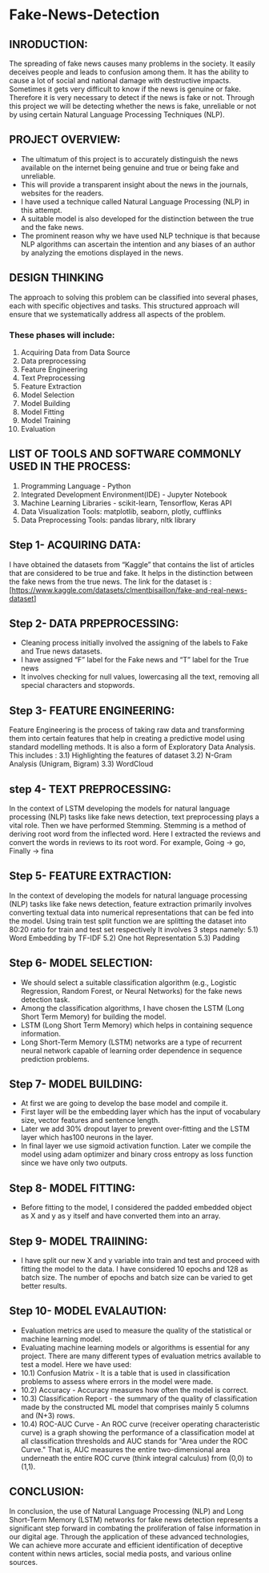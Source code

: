 # Fake-News-Detection
## INRODUCTION:
The spreading of fake news causes many problems in the society. It easily deceives people and leads to confusion among them. It has the ability to cause a lot of social and national damage with destructive impacts. Sometimes it gets very difficult to know if the news is genuine or fake. Therefore it is very necessary to detect if the news is fake or not. Through this project we will be detecting whether the news is fake, unreliable or not by using certain Natural Language Processing Techniques (NLP).
     
## PROJECT OVERVIEW:
- The ultimatum of this project is to accurately distinguish the news available on the internet being genuine and true or being fake and unreliable.
- This will provide a transparent insight about the news in the journals, websites for the readers.
- I have used a technique called Natural Language Processing (NLP) in this attempt.
- A suitable model is also developed for the distinction between the true and the fake news.
- The prominent reason why we have used NLP technique is that because NLP algorithms can ascertain the intention and any biases of an author by analyzing the emotions displayed in the news.

## DESIGN THINKING
The approach to solving this problem can be classified into several phases, each with specific objectives and tasks. This structured approach will ensure that we systematically address all aspects of the problem.
### These phases will include:
1.	Acquiring Data from Data Source
2.	Data preprocessing
3.	Feature Engineering
4.	Text Preprocessing
5.	Feature Extraction
6.	Model Selection
7.	Model Building
8.	Model Fitting 
9.	Model Training
10.	Evaluation 

## LIST OF TOOLS AND SOFTWARE COMMONLY USED IN THE PROCESS:
1.	Programming Language - Python
2.	Integrated Development Environment(IDE) - Jupyter Notebook
3.	Machine Learning Libraries - scikit-learn, Tensorflow, Keras API 
4.	Data Visualization Tools: matplotlib, seaborn, plotly, cufflinks
5.	Data Preprocessing Tools: pandas library,  nltk library

## Step 1- ACQUIRING DATA:
I have obtained the datasets from “Kaggle” that contains the list of articles that are considered to be true and fake. It helps in the distinction between the fake news from the true news.
The link for the dataset is : [https://www.kaggle.com/datasets/clmentbisaillon/fake-and-real-news-dataset]

## Step 2- DATA PRPEPROCESSING:
- Cleaning process initially involved the assigning of the labels to Fake and True news datasets.
- I have assigned “F” label for the Fake news and “T” label for the True news 
- It involves checking for null values, lowercasing all the text, removing all special characters and stopwords.

## Step 3- FEATURE ENGINEERING:
Feature Engineering is the process of taking raw data and transforming them into certain features that help in creating a predictive model using standard modelling methods. It is also a form of Exploratory Data Analysis.
This includes :
3.1)	Highlighting the features of dataset
3.2)	N-Gram Analysis (Unigram, Bigram)
3.3)	WordCloud

## step 4- TEXT PREPROCESSING:
In the context of LSTM developing the models for natural language processing (NLP) tasks like fake news detection, text preprocessing plays a vital role. 	Then we have performed Stemming. 
Stemming is a method of deriving root word from the inflected word. Here I extracted the reviews and convert the words in reviews to its root word. For example, Going -> go, Finally -> fina

## Step 5- FEATURE EXTRACTION:
In the context of developing the models for natural language processing (NLP) tasks like fake news detection, feature extraction primarily involves converting textual data into numerical representations that can be fed into the model. Using train test split function we are splitting the dataset into 80:20 ratio for train and test set respectively 
It involves 3 steps namely:
5.1) Word Embedding by TF-IDF
5.2) One hot Representation
5.3) Padding

## Step 6- MODEL SELECTION:
- We should select a suitable classification algorithm (e.g., Logistic Regression, Random Forest, or Neural Networks) for the fake news detection task.
- Among the classification algorithms, I have chosen the LSTM (Long Short Term Memory) for building the model.
- LSTM (Long Short Term Memory) which helps in containing sequence information.
- Long Short-Term Memory (LSTM) networks are a type of recurrent neural network capable of learning order dependence in sequence prediction problems. 

## Step 7- MODEL BUILDING:
- At first we are going to develop the base model and compile it. 
- First layer will be the embedding layer which has the input of vocabulary size, vector features and sentence length. 
- Later we add 30% dropout layer to prevent over-fitting and the LSTM layer which has100 neurons in the layer.
- In final layer we use sigmoid activation function. Later we compile the model using adam optimizer and binary cross entropy as loss function since we have only two outputs.

## Step 8- MODEL FITTING:
- Before fitting to the model, I considered the padded embedded object as X and y as y itself and have converted them into an array.

## Step 9- MODEL TRAIINING:
- I have split our new X and y variable into train and test and proceed with fitting the model to the data. I have considered 10 epochs and 128 as batch size. The number of epochs and batch size can be varied to get better results.

## Step 10- MODEL EVALAUTION:
- Evaluation metrics are used to measure the quality of the statistical or machine learning model. 
- Evaluating machine learning models or algorithms is essential for any project. 
There are many different types of evaluation metrics available to test a model. 
Here we have used:
- 10.1) Confusion Matrix - It is a table that is used in classification problems to assess where errors in the model were made.
- 10.2) Accuracy - Accuracy measures how often the model is correct.
- 10.3) Classification Report - the summary of the quality of classification made by the constructed ML model that comprises mainly 5 columns and (N+3) rows. 
- 10.4) ROC-AUC Curve - An ROC curve (receiver operating characteristic curve) is a graph showing the performance of a classification model at all classification thresholds and AUC stands for "Area under the ROC Curve." That is, AUC measures the entire two-dimensional area underneath the entire ROC curve (think integral calculus) from (0,0) to (1,1).

## CONCLUSION:
In conclusion, the use of Natural Language Processing (NLP) and Long Short-Term Memory (LSTM) networks for fake news detection represents a significant step forward in combating the proliferation of false information in our digital age. Through the application of these advanced technologies, We can achieve more accurate and efficient identification of deceptive content within news articles, social media posts, and various online sources. 
